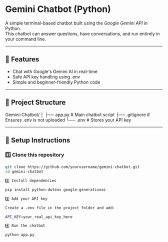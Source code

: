 #  Gemini Chatbot (Python)

A simple terminal-based chatbot built using the *Google Gemini API* in Python.  
This chatbot can answer questions, have conversations, and run entirely in your command line.

---

## 🚀 Features
- Chat with Google's Gemini AI in real-time
- Safe API key handling using .env
- Simple and beginner-friendly Python code

---

## 📂 Project Structure

Gemini-Chatbot/ │ ├── app.py          # Main chatbot script ├── .gitignore      # Ensures .env is not uploaded └── .env            # Stores your API key

---

## 🔑 Setup Instructions

### 1️⃣ Clone this repository
```bash
git clone https://github.com/yourusername/gemini-chatbot.git
cd gemini-chatbot

2️⃣ Install dependencies

pip install python-dotenv google-generativeai

3️⃣ Add your API key

Create a .env file in the project folder and add:

API_KEY=your_real_api_key_here

4️⃣ Run the chatbot

python app.py
